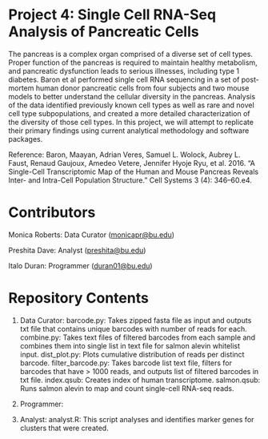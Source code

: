 # Project 4: Single Cell RNA-Seq Analysis of Pancreatic Cells

The pancreas is a complex organ comprised of a diverse set of cell types. Proper function of the pancreas is required to maintain healthy metabolism, and pancreatic dysfunction leads to serious illnesses, including type 1 diabetes. Baron et al performed single cell RNA sequencing in a set of post-mortem human donor pancreatic cells from four subjects and two mouse models to better understand the cellular diversity in the pancreas. Analysis of the data identified previously known cell types as well as rare and novel cell type subpopulations, and created a more detailed characterization of the diversity of those cell types. In this project, we will attempt to replicate their primary findings using current analytical methodology and software packages. 

Reference:
Baron, Maayan, Adrian Veres, Samuel L. Wolock, Aubrey L. Faust, Renaud Gaujoux, Amedeo Vetere, Jennifer Hyoje Ryu, et al. 2016. “A Single-Cell Transcriptomic Map of the Human and Mouse Pancreas Reveals Inter- and Intra-Cell Population Structure.” Cell Systems 3 (4): 346–60.e4.

# Contributors

Monica Roberts: Data Curator (monicapr@bu.edu)

Preshita Dave: Analyst (preshita@bu.edu)

Italo Duran: Programmer (duran01@bu.edu)

# Repository Contents

1. Data Curator:
    barcode.py: Takes zipped fasta file as input and outputs txt file that contains unique barcodes with number of reads for each.
    combine.py: Takes text files of filtered barcodes from each sample and combines them into single list in text file for salmon alevin whitelist input.
    dist_plot.py: Plots cumulative distribution of reads per distinct barcode.
    filter_barcode.py: Takes barcode list text file, filters for barcodes that have > 1000 reads, and outputs list of filtered barcodes in txt file.
    index.qsub: Creates index of human transcriptome.
    salmon.qsub: Runs salmon alevin to map and count single-cell RNA-seq reads.
    
2. Programmer:

3. Analyst:
    analyst.R: This script analyses and identifies marker genes for clusters that were created. 

